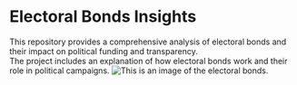 # Electoral Bonds Insights
This repository provides a comprehensive analysis of electoral bonds and their impact on political funding and transparency.
<br>
The project includes an explanation of how electoral bonds work and their role in political campaigns.
![This is an image of the electoral bonds.](https://github.com/your-username/your-repository/blob/main/path-to-your-image.jpg?raw=true)
